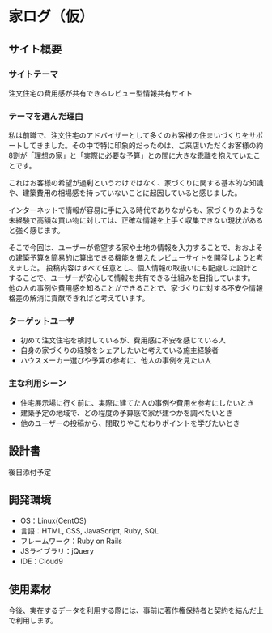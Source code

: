 # 家ログ（仮）

## サイト概要

### サイトテーマ  
注文住宅の費用感が共有できるレビュー型情報共有サイト

### テーマを選んだ理由  
私は前職で、注文住宅のアドバイザーとして多くのお客様の住まいづくりをサポートしてきました。その中で特に印象的だったのは、ご来店いただくお客様の約8割が「理想の家」と「実際に必要な予算」との間に大きな乖離を抱えていたことです。

これはお客様の希望が過剰というわけではなく、家づくりに関する基本的な知識や、建築費用の相場感を持っていないことに起因していると感じました。

インターネットで情報が容易に手に入る時代でありながらも、家づくりのような未経験で高額な買い物に対しては、正確な情報を上手く収集できない現状があると強く感じます。

そこで今回は、ユーザーが希望する家や土地の情報を入力することで、おおよその建築予算を簡易的に算出できる機能を備えたレビューサイトを開発しようと考えました。
投稿内容はすべて任意とし、個人情報の取扱いにも配慮した設計とすることで、ユーザーが安心して情報を共有できる仕組みを目指しています。
他の人の事例や費用感を知ることができることで、家づくりに対する不安や情報格差の解消に貢献できればと考えています。

### ターゲットユーザ
- 初めて注文住宅を検討しているが、費用感に不安を感じている人
- 自身の家づくりの経験をシェアしたいと考えている施主経験者
- ハウスメーカー選びや予算の参考に、他人の事例を見たい人

### 主な利用シーン
- 住宅展示場に行く前に、実際に建てた人の事例や費用を参考にしたいとき
- 建築予定の地域で、どの程度の予算感で家が建つかを調べたいとき
- 他のユーザーの投稿から、間取りやこだわりポイントを学びたいとき

## 設計書  
後日添付予定

## 開発環境
- OS：Linux(CentOS)
- 言語：HTML, CSS, JavaScript, Ruby, SQL
- フレームワーク：Ruby on Rails
- JSライブラリ：jQuery
- IDE：Cloud9

## 使用素材  
今後、実在するデータを利用する際には、事前に著作権保持者と契約を結んだ上で利用します。
